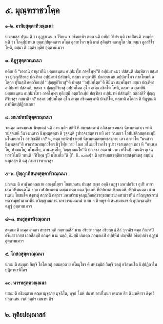 <h1>๕. มุณฺฑราชวโคฺค</h1>
<h3>๑-๒. อาทิยสุตฺตาทิวณฺณนา</h3>
<p> ปญฺจมสฺส ปฐเม ติ วา อุฎฺฐาเนน จ วีริเยน จ อธิคเตหิฯ ตตฺถ นฺติ กายิกํ วีริยํฯ นฺติ เจตสิกนฺติ วทนฺติฯ นฺติ วา โภคุปฺปาทเน ยุตฺตปฺปยุตฺตตาฯ  ตโชฺช อุสฺสาโหฯ นฺติ ธาตํ สุติตฺตํฯ ตถาภูโต ปน ยสฺมา ถูลสรีโร โหติ, ตสฺมา ติ วุตฺตํฯ ทุติยํ อุตฺตานเมวฯ</p>

</p>


<h3>๓. อิฎฺฐสุตฺตวณฺณนา</h3>
<p> ตติเย ติ ‘‘เอตานิ อายุอาทีนิ ปตฺถยเนฺตน อปฺปมาโท กาตโพฺพ’’ติ อปฺปมาทเมว ปสํสนฺติ ปณฺฑิตาฯ ยสฺมา วา ปุญฺญกิริยาสุ ปณฺฑิตา อปฺปมาทํ ปสํสนฺติ, ตสฺมา อายุอาทีนิ ปตฺถยเนฺตน อปฺปมาโทว กาตโพฺพติ อโตฺถฯ ปุริมสฺมิํ อตฺถวิกเปฺป ‘‘ปุญฺญกิริยาสู’’ติ ปทสฺส ‘‘อปฺปมโตฺต’’ติ อิมินา สมฺพโนฺธฯ ยสฺมา  ปณฺฑิตา อปฺปมาทํ ปสํสนฺติ, ยสฺมา จ ปุญฺญกิริยาสุ อปฺปมโตฺต อุโภ อเตฺถ อธิคโต โหติ, ตสฺมา อายุอาทีนิ ปตฺถยเนฺตน อปฺปมาโทว  กาตโพฺพฯ ทุติยสฺมิํ อตฺถวิกเปฺป ปณฺฑิตา อปฺปมาทํ ปสํสนฺติฯ กตฺถาติ? ปุญฺญกิริยาสุฯ กสฺมาติ เจ? ยสฺมา อปฺปมโตฺต อุโภ อเตฺถ อธิคฺคณฺหาติ ปณฺฑิโต, ตสฺมาติ อโตฺถฯ ติ ทิฎฺฐธมฺมิกาทิหิตปฺปฎิลาเภนฯ</p>

</p>


<h3>๔. มนาปทายีสุตฺตวณฺณนา</h3>
<p> จตุเตฺถ ฌานมเนน นิพฺพตฺตํ นฺติ อาห นฺติฯ สติปิ หิ สพฺพสตฺตานํ อภิสงฺขารมนสา นิพฺพตฺตภาเว พาหิรปจฺจเยหิ วินา มนสาว นิพฺพตฺตตฺตา ติ วุจฺจนฺติ รูปาวจรสตฺตาฯ ยทิ เอวํ กามภเว โอปปาติกสตฺตานมฺปิ มโนมยภาโว อาปชฺชตีติ เจ? น, ตตฺถ พาหิรปจฺจเยหิ นิพฺพเตฺตตพฺพตาสงฺกาย เอว อภาวโต ‘‘มนสาว นิพฺพตฺตา’’ติ อวธารณาสมฺภวโตฯ นิรุโฬฺห วายํ โลเก มโนมยโวหาโร รูปาวจรสเตฺตสุฯ ตถา หิ ‘‘อนฺนมโย, ปาณมโย, มโนมโย, อานนฺทมโย, วิญฺญาณมโย’’ติ ปญฺจธา อตฺตานํ เวทวาทิโนปิ วทนฺติฯ อุเจฺฉทวาทิโนปิ วทนฺติ ‘‘ทิโพฺพ รูปี มโนมโย’’ติ (ที. นิ. ๑.๘๗)ฯ ติ พฺราหฺมณขตฺติยเวสฺสสงฺขาเตสุ สมฺปนฺนกุเลสุฯ ติ ฉสุ กามาวจรเทเวสุฯ</p>

</p>


<h3>๕-๖. ปุญฺญาภิสนฺทสุตฺตาทิวณฺณนา</h3>
<p> ปญฺจเม ติ อาฬฺหกคณนาย อสเงฺขโยฺยฯ โยชนวเสน ปนสฺส สงฺขา อตฺถิ เหฎฺฐา มหาปถวิยา อุปริ อากาเสน ปริสมนฺตโต จกฺกวาฬปพฺพเตน มเชฺฌ ตตฺถ ตตฺถ ฐิตเกหิ ทีปปพฺพตปริยเนฺตหิ ปริจฺฉินฺนตฺตา ชานเนฺตน โยชนโต สงฺขาตุํ สกฺกาติ กตฺวาฯ มหาสรีรมจฺฉกุมฺภีลยกฺขรกฺขสมหานาคทานวาทีนํ สวิญฺญาณกานํ พลวามุขปาตาลาทีนํ  อวิญฺญาณกานํ เภรวารมฺมณานํ วเสน  ฯ ติ พหูฯ ติ สนฺทมานาฯ ติ อุปคจฺฉนฺติฯ ฉฎฺฐํ อุตฺตานเมวฯ</p>

</p>


<h3>๗-๘. ธนสุตฺตาทิวณฺณนา</h3>
<p> สตฺตเม ติ มเคฺคนาคตา สทฺธาฯ นฺติ กลฺยาณสีลํ นาม อริยสาวกสฺส อริยกนฺตํ สีลํ วุจฺจติฯ ตตฺถ กิญฺจาปิ อริยสาวกสฺส เอกสีลมฺปิ อกนฺตํ นาม นตฺถิ, อิมสฺมิํ ปนเตฺถ ภวนฺตเรปิ อปฺปหีนํ ปญฺจสีลํ อธิเปฺปตํฯ อฎฺฐมํ อุตฺตานเมวฯ</p>

</p>


<h3>๙. โกสลสุตฺตวณฺณนา</h3>
<p> นวเม ติ สมฺมุขา กิญฺจิ โอโลเกตุํ อสมตฺถตาย อโธมุโขฯ ติ สหธมฺมิกํ กิญฺจิ วตฺตุํ อวิสหนโต นิปฺปฎิภาโน ปฎิภานรหิโตฯ</p>

</p>


<h3>๑๐. นารทสุตฺตวณฺณนา</h3>
<p> ทสเม ติ อธิมตฺตาย ตณฺหามุจฺฉาย มุจฺฉิโต, มุจฺฉํ โมหํ ปมาทํ อาปโนฺนฯ เตนาห ติฯ ติ มหติยาฯ ลิงฺควิปลฺลาเสน เจตํ วุตฺตํฯ เตนาห ติฯ</p>

</p>

</p>

</p>


<h2>๒. ทุติยปณฺณาสกํ</h2>